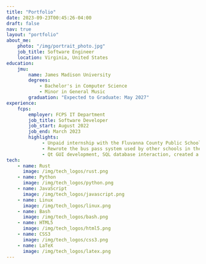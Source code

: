 ```yaml
---
title: "Portfolio"
date: 2023-09-23T00:45:26-04:00
draft: false
nav: true
layout: "portfolio"
about_me:
    photo: "/img/portrait_photo.jpg"
    job_title: Software Engineer
    location: Virginia, United States
education:
    jmu:
        name: James Madison University
        degrees:
            - Bachelor's in Computer Science
            - Minor in General Music
        graduation: "Expected to Graduate: May 2027"
experience:
    fcps:
        employer: FCPS IT Department
        job_title: Software Developer
        job_start: August 2022
        job_end: March 2023
        highlights:
             - Unpaid internship with the Fluvanna County Public Schools IT department.
             - Rewrote the bus pass system used by other schools in the school system.
             - Qt GUI development, SQL database interaction, created a maintainable and well-documented codebase.
tech:
    - name: Rust
      image: /img/tech_logos/rust.png
    - name: Python
      image: /img/tech_logos/python.png
    - name: JavaScript
      image: /img/tech_logos/javascript.png
    - name: Linux
      image: /img/tech_logos/linux.png
    - name: Bash
      image: /img/tech_logos/bash.png
    - name: HTML5
      image: /img/tech_logos/html5.png
    - name: CSS3
      image: /img/tech_logos/css3.png
    - name: LaTeX
      image: /img/tech_logos/latex.png
---
```


